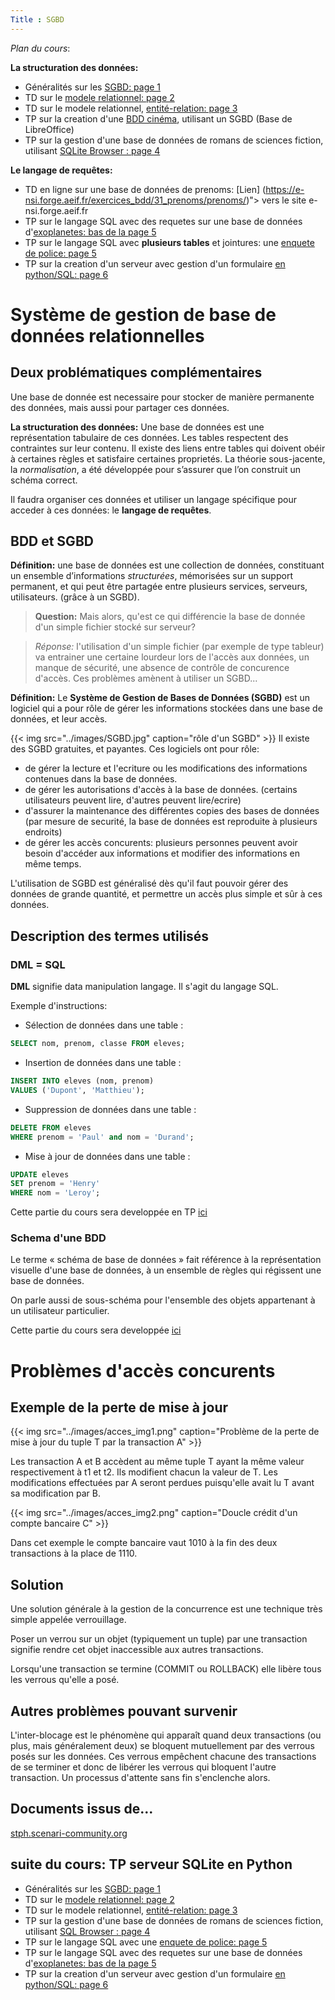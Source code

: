 ```yaml
---
Title : SGBD
---
```


*Plan du cours*:

**La structuration des données:**

* Généralités sur les [SGBD: page 1](../page3/)
* TD sur le [modele relationnel: page 2](../page1/)
* TD sur le modele relationnel, [entité-relation: page 3](../page2/)
* TP sur la creation d'une [BDD cinéma](/docs/NSI/bases/page2/), utilisant un SGBD (Base de LibreOffice)
* TP sur la gestion d'une base de données de romans de sciences fiction, utilisant [SQLite Browser : page 4](../page6)

**Le langage de requêtes:**

* TD en ligne sur une base de données de prenoms: [Lien] (https://e-nsi.forge.aeif.fr/exercices_bdd/31_prenoms/prenoms/)"> vers le site e-nsi.forge.aeif.fr
* TP sur le langage SQL avec des requetes sur une base de données d'[exoplanetes: bas de la page 5](../page4)
* TP sur le langage SQL avec **plusieurs tables** et jointures: une [enquete de police: page 5](../page4)
* TP sur la creation d'un serveur avec gestion d'un formulaire [en python/SQL: page 6](../page5/)

# Système de gestion de base de données relationnelles
## Deux problématiques complémentaires
Une base de donnée est necessaire pour stocker de manière permanente des données, mais aussi pour partager ces données.

**La structuration des données:** Une base de données est une représentation tabulaire de ces données. Les tables respectent des contraintes sur leur contenu. Il existe des liens entre tables qui doivent obéir à certaines règles et satisfaire certaines proprietés. La théorie sous-jacente, la *normalisation*, a été développée pour s’assurer que l’on construit un schéma correct.

Il faudra organiser ces données et utiliser un langage spécifique pour acceder à ces données: le **langage de requêtes**.



## BDD et SGBD

**Définition:** une base de données est une collection de données, constituant un ensemble d’informations *structurées*, mémorisées sur un support permanent, et qui peut être partagée entre plusieurs services, serveurs, utilisateurs. (grâce à un SGBD).

> **Question:** Mais alors, qu'est ce qui différencie la base de donnée d'un simple fichier stocké sur serveur?

> *Réponse:* l'utilisation d'un simple fichier (par exemple de type tableur) va entrainer une certaine lourdeur lors de l'accès aux données, un manque de sécurité, une absence de contrôle de concurence d'accès. Ces problèmes amènent à utiliser un SGBD...

**Définition:** Le **Système de Gestion de Bases de Données (SGBD)** est un logiciel qui a pour rôle de gérer les informations stockées dans une base de données, et leur accès. 



{{< img src="../images/SGBD.jpg" caption="rôle d'un SGBD" >}}
Il existe des SGBD gratuites, et payantes. Ces logiciels ont pour rôle: 

* de gérer la lecture et l'ecriture ou les modifications des informations contenues dans la base de données.
* de gérer les autorisations d'accès à la base de données. (certains utilisateurs peuvent lire, d'autres peuvent lire/ecrire)
* d'assurer la maintenance des différentes copies des bases de données (par mesure de securité, la base de données est reproduite à plusieurs endroits)
* de gérer les accès concurents: plusieurs personnes peuvent avoir besoin d'accéder aux informations et modifier des informations en même temps.

L'utilisation de SGBD est généralisé dès qu'il faut pouvoir gérer des données de grande quantité, et permettre un accès plus simple et sûr à ces données.

## Description des termes utilisés
### DML = SQL
**DML** signifie data manipulation langage. Il s'agit du langage SQL.

Exemple d'instructions:

* Sélection de données dans une table :

```sql
SELECT nom, prenom, classe FROM eleves;
```

* Insertion de données dans une table :

```sql
INSERT INTO eleves (nom, prenom)
VALUES ('Dupont', 'Matthieu');
```

* Suppression de données dans une table :

```sql
DELETE FROM eleves
WHERE prenom = 'Paul' and nom = 'Durand';
```

* Mise à jour de données dans une table :

```sql
UPDATE eleves
SET prenom = 'Henry'
WHERE nom = 'Leroy';
```

Cette partie du cours sera developpée en TP [ici](/docs/NSI/bases/page6/)

### Schema d'une BDD
Le terme « schéma de base de données » fait référence à la représentation visuelle d'une base de données, à un ensemble de règles qui régissent une base de données.

On parle aussi de sous-schéma pour l'ensemble des objets appartenant à un utilisateur particulier.

Cette partie du cours sera developpée [ici](/docs/NSI/bases/page1/)

# Problèmes d'accès concurents
## Exemple de la perte de mise à jour
{{< img src="../images/acces_img1.png" caption="Problème de la perte de mise à jour du tuple T par la transaction A" >}}

Les transaction A et B accèdent au même tuple T ayant la même valeur respectivement à t1 et t2. Ils modifient chacun la valeur de T. Les modifications effectuées par A seront perdues puisqu'elle avait lu T avant sa modification par B.

{{< img src="../images/acces_img2.png" caption="Doucle crédit d'un compte bancaire C" >}}

Dans cet exemple le compte bancaire vaut 1010 à la fin des deux transactions à la place de 1110.

## Solution
Une solution générale à la gestion de la concurrence est une technique très simple appelée verrouillage.

Poser un verrou sur un objet (typiquement un tuple) par une transaction signifie rendre cet objet inaccessible aux autres transactions.

Lorsqu'une transaction se termine (COMMIT ou ROLLBACK) elle libère tous les verrous qu'elle a posé.

## Autres problèmes pouvant survenir
L'inter-blocage est le phénomène qui apparaît quand deux transactions (ou plus, mais généralement deux) se bloquent mutuellement par des verrous posés sur les données. Ces verrous empêchent chacune des transactions de se terminer et donc de libérer les verrous qui bloquent l'autre transaction. Un processus d'attente sans fin s'enclenche alors.

## Documents issus de...
[stph.scenari-community.org](https://stph.scenari-community.org/bdd/0/co/traUC031.html)

## suite du cours: TP serveur SQLite en Python
* Généralités sur les [SGBD: page 1](../page3/)
* TD sur le [modele relationnel: page 2](../page1/)
* TD sur le modele relationnel, [entité-relation: page 3](../page2/)
* TP sur la gestion d'une base de données de romans de sciences fiction, utilisant [SQL Browser : page 4](../page6)
* TP sur le langage SQL avec une [enquete de police: page 5](../page4)
* TP sur le langage SQL avec des requetes sur une base de données d'[exoplanetes: bas de la page 5](../page4)
* TP sur la creation d'un serveur avec gestion d'un formulaire [en python/SQL: page 6](../page5/)
